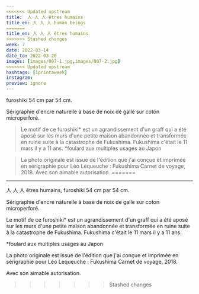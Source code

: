 ```yaml
---
<<<<<<< Updated upstream
title:  人 人 人 êtres humains
title_en: 人 人 人 human beings
=======
title_en: 人 人 人 êtres humains
>>>>>>> Stashed changes
week: 7
date: 2022-03-14
date_to: 2022-03-20
images: [images/007-1.jpg,images/007-2.jpg]
<<<<<<< Updated upstream
hashtags: [1printaweek]
instagram:
preview: ignore
---
```



furoshiki 54 cm par 54 cm.

Sérigraphie d'encre naturelle à base de noix de galle sur coton microperforé.

> Le motif de ce furoshiki* est un agrandissement d'un graff 
> qui a été aposé sur les murs d'une petite maison abandonnée 
> et transformée en ruine suite à la catastrophe de Fukushima. 
> Fukushima c'était le 11 mars il y a 11 ans.
> *foulard aux multiples usages au Japon

> La photo originale est issue de l'édition que j'ai conçue et imprimée en sérigraphie pour Léo Lequeuche : Fukushima Carnet de voyage, 2018. 
> Avec son aimable autorisation.
=======
---


人 人 人 êtres humains, furoshiki 54 cm par 54 cm.

Sérigraphie d'encre naturelle à base de noix de galle sur coton microperforé.

Le motif de ce furoshiki* est un agrandissement d'un graff qui a été aposé sur les murs d'une petite maison abandonnée et transformée en ruine suite à la catastrophe de Fukushima. Fukushima c'était le 11 mars il y a 11 ans.

*foulard aux multiples usages au Japon



La photo originale est issue de l'édition que j'ai conçue et imprimée en sérigraphie pour Léo Lequeuche : Fukushima Carnet de voyage, 2018. 

Avec son aimable autorisation.
>>>>>>> Stashed changes



